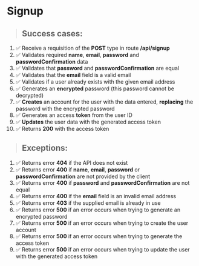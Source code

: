 # Signup

> ## Success cases:
1. ✅ Receive a requisition of the **POST** type in route **/api/signup**
2. ✅ Validates required **name**, **email**, **password** and **passwordConfirmation** data
3. ✅ Validates that **password** and **passwordConfirmation** are equal
4. ✅ Validates that the **email** field is a valid email
5. ✅ Validates if a user already exists with the given email address
6. ✅ Generates an **encrypted** password (this password cannot be decrypted)
7. ✅ **Creates** an account for the user with the data entered, **replacing** the password with the encrypted password
8. ✅ Generates an access **token** from the user ID
9. ✅ **Updates** the user data with the generated access token
10. ✅ Returns **200** with the access token

> ## Exceptions:
1. ✅ Returns error **404** if the API does not exist
2. ✅ Returns error **400** if **name**, **email**, **password** or **passwordConfirmation** are not provided by the client
3. ✅ Returns error **400** if **password** and **passwordConfirmation** are not equal
4. ✅ Returns error **400** if the **email** field is an invalid email address
5. ✅ Returns error **403** if the supplied email is already in use
6. ✅ Returns error **500** if an error occurs when trying to generate an encrypted password
7. ✅ Returns error **500** if an error occurs when trying to create the user account
8. ✅ Returns error **500** if an error occurs when trying to generate the access token
9. ✅ Returns error **500** if an error occurs when trying to update the user with the generated access token
